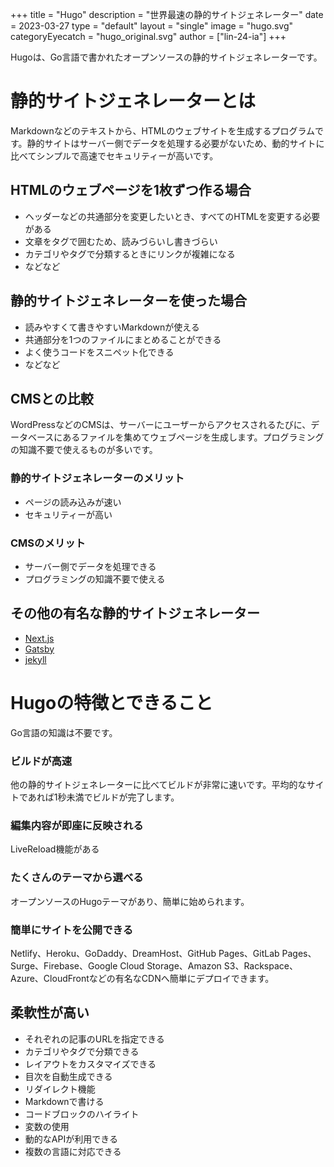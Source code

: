 +++
title = "Hugo"
description = "世界最速の静的サイトジェネレーター"
date = 2023-03-27
type = "default"
layout = "single"
image = "hugo.svg"
categoryEyecatch = "hugo_original.svg"
author = ["lin-24-ia"]
+++

Hugoは、Go言語で書かれたオープンソースの静的サイトジェネレーターです。

# 静的サイトジェネレーターとは

Markdownなどのテキストから、HTMLのウェブサイトを生成するプログラムです。静的サイトはサーバー側でデータを処理する必要がないため、動的サイトに比べてシンプルで高速でセキュリティーが高いです。

## HTMLのウェブページを1枚ずつ作る場合

- ヘッダーなどの共通部分を変更したいとき、すべてのHTMLを変更する必要がある
- 文章をタグで囲むため、読みづらいし書きづらい
- カテゴリやタグで分類するときにリンクが複雑になる
- などなど

## 静的サイトジェネレーターを使った場合

- 読みやすくて書きやすいMarkdownが使える
- 共通部分を1つのファイルにまとめることができる
- よく使うコードをスニペット化できる
- などなど

## CMSとの比較

WordPressなどのCMSは、サーバーにユーザーからアクセスされるたびに、データベースにあるファイルを集めてウェブページを生成します。プログラミングの知識不要で使えるものが多いです。

### 静的サイトジェネレーターのメリット

- ページの読み込みが速い
- セキュリティーが高い

### CMSのメリット

- サーバー側でデータを処理できる
- プログラミングの知識不要で使える

## その他の有名な静的サイトジェネレーター

- [Next.js](https://nextjs.org)
- [Gatsby](https://www.gatsbyjs.com)
- [jekyll](https://jekyllrb.com)

# Hugoの特徴とできること

Go言語の知識は不要です。

### ビルドが高速

他の静的サイトジェネレーターに比べてビルドが非常に速いです。平均的なサイトであれば1秒未満でビルドが完了します。

### 編集内容が即座に反映される

LiveReload機能がある

### たくさんのテーマから選べる

オープンソースのHugoテーマがあり、簡単に始められます。

### 簡単にサイトを公開できる

Netlify、Heroku、GoDaddy、DreamHost、GitHub Pages、GitLab Pages、Surge、Firebase、Google Cloud Storage、Amazon S3、Rackspace、Azure、CloudFrontなどの有名なCDNへ簡単にデプロイできます。

## 柔軟性が高い

- それぞれの記事のURLを指定できる
- カテゴリやタグで分類できる
- レイアウトをカスタマイズできる
- 目次を自動生成できる
- リダイレクト機能
- Markdownで書ける
- コードブロックのハイライト
- 変数の使用
- 動的なAPIが利用できる
- 複数の言語に対応できる